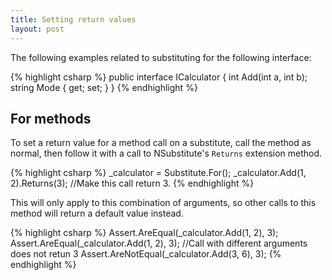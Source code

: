 ```yaml
---
title: Setting return values
layout: post
---
```


The following examples related to substituting for the following interface:

{% highlight csharp %}
public interface ICalculator
{
	int Add(int a, int b);
	string Mode { get; set; }
}
{% endhighlight %}

## For methods

To set a return value for a method call on a substitute, call the method as normal, then follow it with a call to NSubstitute's `Returns` extension method.

{% highlight csharp %}
_calculator = Substitute.For<ICalculator>();
_calculator.Add(1, 2).Returns(3); //Make this call return 3.
{% endhighlight %}

This will only apply to this combination of arguments, so other calls to this method will return a default value instead.

{% highlight csharp %}
Assert.AreEqual(_calculator.Add(1, 2), 3);
Assert.AreEqual(_calculator.Add(1, 2), 3);
//Call with different arguments does not retun 3
Assert.AreNotEqual(_calculator.Add(3, 6), 3); 
{% endhighlight %}


